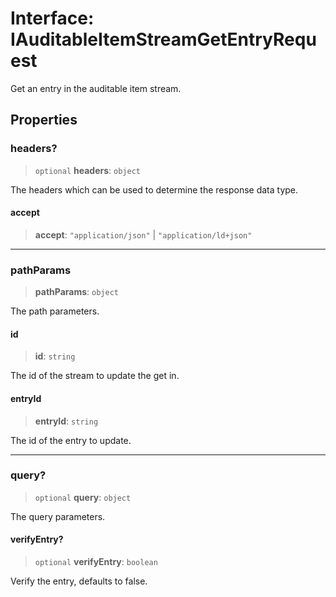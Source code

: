 # Interface: IAuditableItemStreamGetEntryRequest

Get an entry in the auditable item stream.

## Properties

### headers?

> `optional` **headers**: `object`

The headers which can be used to determine the response data type.

#### accept

> **accept**: `"application/json"` \| `"application/ld+json"`

***

### pathParams

> **pathParams**: `object`

The path parameters.

#### id

> **id**: `string`

The id of the stream to update the get in.

#### entryId

> **entryId**: `string`

The id of the entry to update.

***

### query?

> `optional` **query**: `object`

The query parameters.

#### verifyEntry?

> `optional` **verifyEntry**: `boolean`

Verify the entry, defaults to false.
